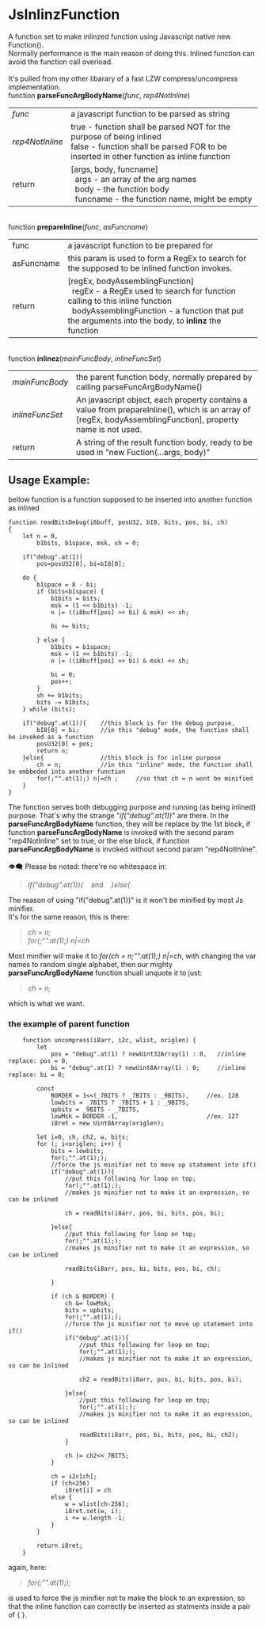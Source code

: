 # JsInlinzFunction
A function set to make inlinzed function using Javascript native new Function().<br>
Normally performance is the main reason of doing this. Inlined function can avoid the function call overload.<br>
<br>
It's pulled from my other libarary of a fast LZW compress/uncompress implementation.
<br>
function <b>parseFuncArgBodyName</b>(<i>func</i>, <i>rep4NotInline</i>)<br>
<table>
  <tr><td><i>func</i></td><td>a javascript function to be parsed as string</td></tr>
  <tr>
  <td><i>rep4NotInline</i></td><td> true - function shall be parsed NOT for the purpose of being inlined<br>
                 false - function shall be parsed FOR to be inserted in other function as inline function</td>
</tr>
  <tr><td>return</td>
    <td>
      [args, body, funcname]<br>
      &nbsp;&nbsp;args - an array of the arg names<br>
      &nbsp;&nbsp;body - the function body<br>
      &nbsp;&nbsp;funcname - the function name, might be empty
  </td></tr>
</table>
<br>
function <b>prepareInline</b>(<i>func</i>, <i>asFuncname</i>)
<table><tr><td>func</td><td>a javascript function to be prepared for </td></tr>
<tr><td>asFuncname</td><td>this param is used to form a RegEx to search for the supposed to be inlined function invokes.</td></tr>
<tr><td>return</td>
  <td>
    [regEx, bodyAssemblingFunction]<br>
    &nbsp;&nbsp;regEx - a RegEx used to search for function calling to this inline function<br>
    &nbsp;&nbsp;bodyAssemblingFunction - a function that put the arguments into the body, to <b>inlinz</b> the function
  </td></tr>
</table>
<br>
function <b>inlinez</b>(<i>mainFuncBody</i>, <i>inlineFuncSet</i>)
<table><tr><td><i>mainFuncBody<i></td>
  <td>the parent function body, normally prepared by calling parseFuncArgBodyName()</td></tr>
  <tr><td><i>inlineFuncSet</i></td><td>An javascript object, each property contains a value from prepareInline(), which is an array of [regEx, bodyAssemblingFunction], property name is not used.</td></tr>
  <tr><td>return</td><td>A string of the result function body, ready to be used in "new Fuction(...args, body)"</td></tr>
</table>

## Usage Example:<br>
bellow function is a function supposed to be inserted into another function as inlined<br>
```
function readBitsDebug(i8buff, posU32, bI8, bits, pos, bi, ch) 
{
    let n = 0, 
        b1bits, b1space, msk, sh = 0;

    if("debug".at(1))
        pos=posU32[0], bi=bI8[0];

    do {
        b1space = 8 - bi;
        if (bits<b1space) {
            b1bits = bits;
            msk = (1 << b1bits) -1;
            n |= ((i8buff[pos] >> bi) & msk) << sh;
            
            bi += bits;

        } else {
            b1bits = b1space;
            msk = (1 << b1bits) -1;
            n |= ((i8buff[pos] >> bi) & msk) << sh;
            
            bi = 0;
            pos++;
        }
        sh += b1bits;
        bits -= b1bits;
    } while (bits);

    if("debug".at(1)){    //this block is for the debug purpose, 
        bI8[0] = bi;      //in this "debug" mode, the function shall be invoked as a function
        posU32[0] = pos;
        return n;    
    }else{                //this block is for inline purpose
        ch = n;           //in this "inline" mode, the function shall be embbeded into another function
        for(;"".at(1);) n|=ch ;     //so that ch = n wont be minified
    }
}
```
The function serves both debugging purpose and running (as being inlined) purpose. That's why the strange "<i>if("debug".at(1))</i>" are there. In the <b>parseFuncArgBodyName</b> function, they will be replace by the 1st block, if function <b>parseFuncArgBodyName</b> is invoked with the second param "rep4NotInline" set to true, or the else block, if function <b>parseFuncArgBodyName</b> is invoked without second param "rep4NotInline".
<br><br>
:eye_speech_bubble: Please be noted: there're no whitespace in:
>  *if("debug".at(1)){*   &nbsp;&nbsp;&nbsp;and&nbsp;&nbsp;&nbsp;  *}else{*
> 
The reason of using "if("debug".at(1))" is it won't be minified by most Js minifier. <br>
It's for the same reason, this is there:<br>
> *ch = n;* <br>
> *for(;"".at(1);) n|=ch* <br>
>
Most minifier will make it to *for(ch = n;"".at(1);) n|=ch*, with changing the var names to random single alphabet, then our mighty <b>parseFuncArgBodyName</b> function shuall unquote it to just: <br>
> *ch = n;* <br>
>
which is what we want.<br>

### the example of parent function
```
    function uncompress(i8arr, i2c, wlist, origlen) {
        let
            pos = "debug".at(1) ? newUint32Array(1) : 0,   //inline replace: pos = 0,
            bi = "debug".at(1) ? newUint8Array(1) : 0;     //inline replace: bi = 0;

        const
            BORDER = 1<<(_7BITS ? _7BITS : _9BITS),     //ex. 128
            lowbits = _7BITS ? _7BITS + 1 : _9BITS,
            upbits = _9BITS - _7BITS,
            lowMsk = BORDER -1,                         //ex. 127
            i8ret = new Uint8Array(origlen);

        let i=0, ch, ch2, w, bits;
        for (; i<origlen; i++) {
            bits = lowbits;
            for(;"".at(1););
            //force the js minifier not to move up statement into if()
            if("debug".at(1)){
                //put this following for loop on top;
                for(;"".at(1););
                //makes js minifier not to make it an expression, so can be inlined

                ch = readBits(i8arr, pos, bi, bits, pos, bi);

            }else{
                //put this following for loop on top;
                for(;"".at(1););
                //makes js minifier not to make it an expression, so can be inlined

                readBits(i8arr, pos, bi, bits, pos, bi, ch);

            }

            if (ch & BORDER) {
                ch &= lowMsk;
                bits = upbits;
                for(;"".at(1););
                //force the js minifier not to move up statement into if()
                if("debug".at(1)){
                    //put this following for loop on top;
                    for(;"".at(1););
                    //makes js minifier not to make it an expression, so can be inlined

                    ch2 = readBits(i8arr, pos, bi, bits, pos, bi);

                }else{
                    //put this following for loop on top;
                    for(;"".at(1););
                    //makes js minifier not to make it an expression, so can be inlined

                    readBits(i8arr, pos, bi, bits, pos, bi, ch2);
                }

                ch |= ch2<<_7BITS;
            }
            
            ch = i2c[ch];
            if (ch<256)
                i8ret[i] = ch
            else {
                w = wlist[ch-256];
                i8ret.set(w, i);
                i += w.length -1;
            }
        }

        return i8ret;
    }
```
again, here:
> *for(;"".at(1););*
>
is used to force the js minifier not to make the block to an expression, so that the inline function can correctly be inserted as statments inside a pair of { }.
